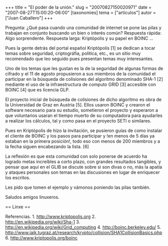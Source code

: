 +++
title = "El poder de la unión."
slug = "20070827150020971"
date = "2007-08-27T15:00:20-06:00"
[taxonomies]
tema = ["articulos"]
autor = ["Juan Caballero"]
+++

Pregunta: ¿Qué pasa cuando una comunidad de internet se pone las pilas y
trabajan en conjunto buscando un bien o interés común? Respuesta rápida:
Algo sorprendente. Respuesta larga: Kriptópolis y su papel en BOINC …

<!-- more -->
Pues la gente detrás del portal español Kriptópolis \[1\] se dedican a
tocar temas sobre seguridad, criptográfia, política, etc., es un sitio
muy recomendado que leo seguido pues presentan temas muy interesantes.

Uno de los temas que les gustan es la de la seguridad de algunas formas
de cifrado y el 11 de agosto propusieron a sus miembros de la comunidad
el participar en la búsqueda de colisiones del algoritmo denominado
SHA-1 \[2\] mediante el uso de la infraestructura de computo GRID \[3\]
accesible con BOINC \[4\] que es licencia GLP.

El proyecto inicial de búsqueda de colisiones de dicho algoritmo es obra
de la Universidad de Graz en Austria \[5\]. Ellos usaron BOINC y crearon
el software necesario para su estudio, sometieron el proyecto y
esperaron a que voluntarios usaran el tiempo muerto de su computadora
para ayudarles a realizar los cálculos, tal y como pasa en el proyecto
SETI o similares.

Pues en Kriptópolis de hizo la invitación, se pusieron guías de como
instalar el cliente de BOINC y los pasos para participar y !en menos de
5 días ya estaban en la primera posición!, todo eso con menos de 200
miembros y a la fecha siguen encabezando la lista. \[6\]

La reflexión es que esta comunidad con solo ponerse de acuerdo ha
logrado metas increíbles a corto plazo, con grandes resultados
tangibles, y pensar que aquí en el GLIB se discute sobre si son divas o
no, más la apatía y ataques personales son temas en las discusiones en
lugar de enriquecer los escritos.

Les pido que tomen el ejemplo y vámonos poniendo las pilas también.

Saludos amigos linuxeros.

== Linxe ==

Referencias. 1.
<a href="http://www.kriptopolis.org">http://www.kriptopolis.org</a> 2.
<a href="http://en.wikipedia.org/wiki/Sha-1">http://en.wikipedia.org/wiki/Sha-1</a>
3.
<a href="http://en.wikipedia.org/wiki/Grid_computing">http://en.wikipedia.org/wiki/Grid_computing</a>
4. <a href="http://boinc.berkeley.edu/">http://boinc.berkeley.edu/</a>
5.
<a href="http://www.iaik.tugraz.at/research/krypto/collision/SHA1CollisionBasics.php">http://www.iaik.tugraz.at/research/krypto/collision/SHA1CollisionBasics.php</a>
6.
<a href="http://www.kriptopolis.org/boinc">http://www.kriptopolis.org/boinc</a>

